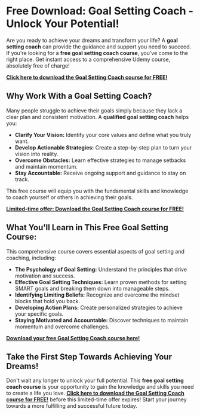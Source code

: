 # Free Download: Goal Setting Coach - Unlock Your Potential!

Are you ready to achieve your dreams and transform your life? A **goal setting coach** can provide the guidance and support you need to succeed. If you're looking for a **free goal setting coach course**, you've come to the right place. Get instant access to a comprehensive Udemy course, absolutely free of charge!

[**Click here to download the Goal Setting Coach course for FREE!**](https://udemywork.com/goal-setting-coach)

## Why Work With a Goal Setting Coach?

Many people struggle to achieve their goals simply because they lack a clear plan and consistent motivation. A **qualified goal setting coach** helps you:

*   **Clarify Your Vision:** Identify your core values and define what you truly want.
*   **Develop Actionable Strategies:** Create a step-by-step plan to turn your vision into reality.
*   **Overcome Obstacles:** Learn effective strategies to manage setbacks and maintain momentum.
*   **Stay Accountable:** Receive ongoing support and guidance to stay on track.

This free course will equip you with the fundamental skills and knowledge to coach yourself or others in achieving their goals.

[**Limited-time offer: Download the Goal Setting Coach course for FREE!**](https://udemywork.com/goal-setting-coach)

## What You'll Learn in This Free Goal Setting Course:

This comprehensive course covers essential aspects of goal setting and coaching, including:

*   **The Psychology of Goal Setting:** Understand the principles that drive motivation and success.
*   **Effective Goal Setting Techniques:** Learn proven methods for setting SMART goals and breaking them down into manageable steps.
*   **Identifying Limiting Beliefs:** Recognize and overcome the mindset blocks that hold you back.
*   **Developing Action Plans:** Create personalized strategies to achieve your specific goals.
*   **Staying Motivated and Accountable:** Discover techniques to maintain momentum and overcome challenges.

[**Download your free Goal Setting Coach course here!**](https://udemywork.com/goal-setting-coach)

## Take the First Step Towards Achieving Your Dreams!

Don't wait any longer to unlock your full potential. This **free goal setting coach course** is your opportunity to gain the knowledge and skills you need to create a life you love. **[Click here to download the Goal Setting Coach course for FREE!](https://udemywork.com/goal-setting-coach)** before this limited-time offer expires! Start your journey towards a more fulfilling and successful future today.
